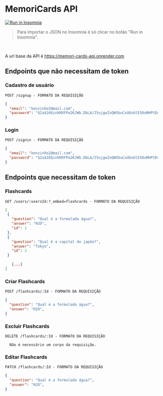 # MemoriCards API

<a href= "https://insomnia.rest/run/?label=memori-cards-api&uri=https%3A%2F%2Fmemori-cards-api.onrender.com" target="_blank"><img src="https://insomnia.rest/images/run.svg" alt="Run in Insomnia"></a>

<blockquote> Para importar o JSON no Insomnia é só clicar no botão "Run in Insomnia".
</blockquote>
<br>

A url base da API é https://memori-cards-api.onrender.com

## Endpoints que não necessitam de token

### Cadastro de usuário

`POST /signup - FORMATO DA REQUISIÇÃO`

```json
{
  "email": "kenzinho2@mail.com",
  "password": "$2a$10$inkMXFPw2KJWb.DbLA/I5ujgwZxQW5buCxUUxblE5OuMHPtDcSnnm"
}
```

### Login

`POST /signin - FORMATO DA REQUISIÇÃO`

```json
{
  "email": "kenzinho2@mail.com",
  "password": "$2a$10$inkMXFPw2KJWb.DbLA/I5ujgwZxQW5buCxUUxblE5OuMHPtDcSnnm",
}
```

## Endpoints que necessitam de token

### Flashcards

`GET /users/:usersId:?_embed=flashcards - FORMATO DA REQUISIÇÃO`

```json
[
 {
   "question": "Qual é a formulada água?",
   "answer": "H2O",
   "id": 1
 },
 {
   "question": "Qual é a capital do japão?",
   "answer": "Tokyo",
   "id": 2
 }
 
   {...}
]
```
###  Criar Flashcards

`POST /flashcards/:Id - FORMATO DA REQUISIÇÃO`

```json
{
  "question": "Qual é a formulada água?",
  "answer": "H2O",
}
```

###  Excluir Flashcards

`DELETE /flashcards/:Id - FORMATO DA REQUISIÇÃO`

```
  Não é necessário um corpo da requisição.
```

###  Editar Flashcards

`PATCH /flashcards/:Id - FORMATO DA REQUISIÇÃO`

```json
{
  "question": "Qual é a formulada água?",
  "answer": "H2O",
}
```

